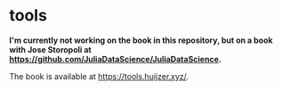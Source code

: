 # tools

**I'm currently not working on the book in this repository, but on a book with Jose Storopoli at <https://github.com/JuliaDataScience/JuliaDataScience>.**

The book is available at <https://tools.huijzer.xyz/>.
